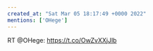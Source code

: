 ```yaml
---
created_at: "Sat Mar 05 18:17:49 +0000 2022"
mentions: ['OHege']
---
```


RT @OHege: https://t.co/OwZvXXjJlb